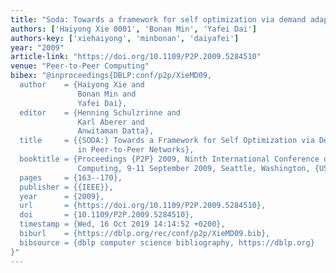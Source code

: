 ```yaml
---
title: "Soda: Towards a framework for self optimization via demand adaptation in peer-to-peer networks"
authors: ['Haiyong Xie 0001', 'Bonan Min', 'Yafei Dai']
authors-key: ['xiehaiyong', 'minbonan', 'daiyafei']
year: "2009"
article-link: "https://doi.org/10.1109/P2P.2009.5284510"
venue: "Peer-to-Peer Computing"
bibex: "@inproceedings{DBLP:conf/p2p/XieMD09,
  author    = {Haiyong Xie and
               Bonan Min and
               Yafei Dai},
  editor    = {Henning Schulzrinne and
               Karl Aberer and
               Anwitaman Datta},
  title     = {{SODA:} Towards a Framework for Self Optimization via Demand Adaptation
               in Peer-to-Peer Networks},
  booktitle = {Proceedings {P2P} 2009, Ninth International Conference on Peer-to-Peer
               Computing, 9-11 September 2009, Seattle, Washington, {USA}},
  pages     = {163--170},
  publisher = {{IEEE}},
  year      = {2009},
  url       = {https://doi.org/10.1109/P2P.2009.5284510},
  doi       = {10.1109/P2P.2009.5284510},
  timestamp = {Wed, 16 Oct 2019 14:14:52 +0200},
  biburl    = {https://dblp.org/rec/conf/p2p/XieMD09.bib},
  bibsource = {dblp computer science bibliography, https://dblp.org}
}"
---
```


